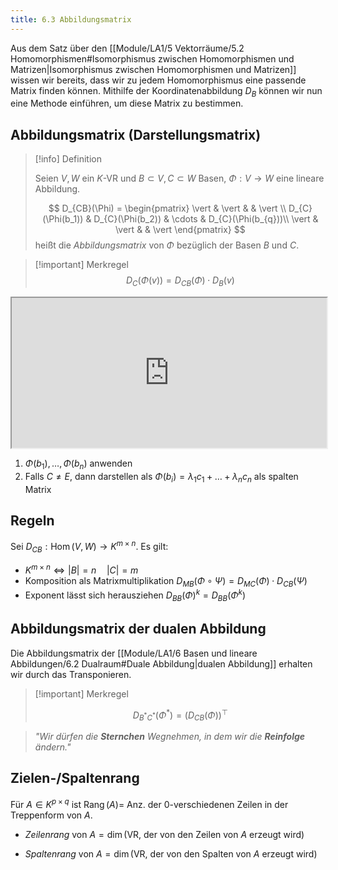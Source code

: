 ```yaml
---
title: 6.3 Abbildungsmatrix
---
```


Aus dem Satz über den [[Module/LA1/5 Vektorräume/5.2 Homomorphismen#Isomorphismus zwischen Homomorphismen und Matrizen|Isomorphismus zwischen Homomorphismen und Matrizen]] wissen wir bereits, dass wir zu jedem Homomorphismus eine passende Matrix finden können.
Mithilfe der Koordinatenabbildung $D_{B}$ können wir nun eine Methode einführen, um diese Matrix zu bestimmen.

## Abbildungsmatrix (Darstellungsmatrix)

> [!info] Definition 
> 
> Seien $V, W$ ein $K$-VR und $B \subset V, C \subset W$ Basen,
> $\Phi: V \to W$ eine lineare Abbildung.
> 
> $$
> D_{CB}(\Phi) = \begin{pmatrix}
> \vert & \vert &  & \vert \\
> D_{C}(\Phi(b_1)) & D_{C}(\Phi(b_2)) & \cdots & D_{C}(\Phi(b_{q}))\\
> \vert & \vert &  & \vert
> \end{pmatrix}
> $$
> heißt die *Abbildungsmatrix* von $\Phi$ bezüglich der Basen $B$ und $C$.

> [!important] Merkregel
> $$
> D_{C}(\Phi(v))=D_{CB}(\Phi) \cdot D_{B}(v)
> $$

<iframe class="quiver-embed" src="https://q.uiver.app/?q=WzAsNCxbMCwwLCJWIl0sWzIsMCwiVyJdLFswLDEsIktecSJdLFsyLDEsIktecCJdLFswLDEsIntcXGNvbG9ye1JveWFsQmx1ZX1cXFBoaX0iXSxbMCwyLCJEX0IiXSxbMiwzLCJ7XFxjb2xvcntTZWFncmVlbn1EX0N9IFxcY2lyYyB7XFxjb2xvcntSb3lhbEJsdWV9XFxQaGl9IFxcY2lyYyB7XFxjb2xvcntPcmFuZ2V9RF9CXnstMX19IiwyXSxbMSwzLCJ7XFxjb2xvcntTZWFncmVlbn1EX0N9Il0sWzIsMCwie1xcY29sb3J7T3JhbmdlfURfQl57LTF9fSIsMCx7ImN1cnZlIjotMX1dXQ==&embed" width="100%" height="240"></iframe>

1. $\Phi(b_{1}),\dots,\Phi(b_{n})$ anwenden
2. Falls $C\neq E$, dann darstellen als $\Phi(b_{i})=\lambda_{1}c_{1}+\dots+\lambda_{n}c_{n}$ als spalten Matrix

## Regeln

Sei $D_{CB}: \operatorname{Hom}(V,W) \to K^{m\times n}$. Es gilt:

- $K^{m \times n}\iff |B| = n \quad |C| = m$
- Komposition als Matrixmultiplikation $D_{MB}(\Phi \circ \Psi)=D_{MC}(\Phi)\cdot D_{CB}(\Psi)$
- Exponent lässt sich herausziehen $D_{BB}(\Phi)^k=D_{B B}(\Phi^k)$

## Abbildungsmatrix der dualen Abbildung

Die Abbildungsmatrix der [[Module/LA1/6 Basen und lineare Abbildungen/6.2 Dualraum#Duale Abbildung|dualen Abbildung]] erhalten wir durch das Transponieren.

> [!important] Merkregel
> 
> $$
> D_{B^*C^*}(\Phi^*)=(D_{CB}(\Phi))^\top
> $$

> *"Wir dürfen die **Sternchen** Wegnehmen, in dem wir die **Reinfolge** ändern."*

## Zielen-/Spaltenrang

Für $A\in K^{p\times q}$ ist $\operatorname{Rang}(A)=$ Anz. der $0$-verschiedenen Zeilen in der Treppenform von $A$.

- *Zeilenrang* von $A = \operatorname{dim}($VR, der von den Zeilen von $A$ erzeugt wird$)$

- *Spaltenrang* von $A = \operatorname{dim}($VR, der von den Spalten von $A$ erzeugt wird$)$
